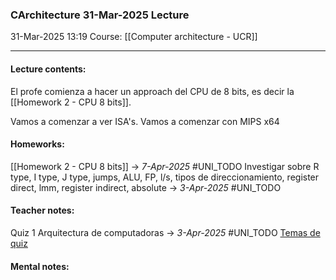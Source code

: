 ### CArchitecture 31-Mar-2025 Lecture

31-Mar-2025 13:19
Course: [[Computer architecture - UCR]]
___
#### **Lecture contents:**
El profe comienza a hacer un approach del CPU de 8 bits, es decir la [[Homework 2 - CPU 8 bits]].

Vamos a comenzar a ver ISA's. Vamos a comenzar con MIPS x64

#### **Homeworks:**
[[Homework 2 - CPU 8 bits]] -> _7-Apr-2025_ #UNI_TODO 
Investigar sobre R type, I type, J type, jumps, ALU, FP, l/s, tipos de direccionamiento, register direct, lmm, register indirect, absolute -> _3-Apr-2025_ #UNI_TODO 

#### **Teacher notes:**
Quiz 1 Arquitectura de computadoras -> _3-Apr-2025_ #UNI_TODO
[Temas de quiz](https://i.imgur.com/1zsSVcu.png)

#### **Mental notes:**
